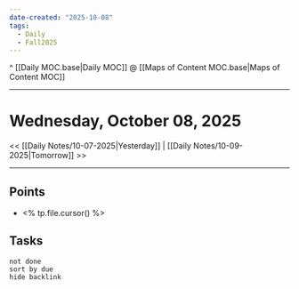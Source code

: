 ```yaml
---
date-created: "2025-10-08"
tags:
  - Daily
  - Fall2025
---
```

^ [[Daily MOC.base|Daily MOC]]
@ [[Maps of Content MOC.base|Maps of Content MOC]]

---
# Wednesday, October 08, 2025
<< [[Daily Notes/10-07-2025|Yesterday]] | [[Daily Notes/10-09-2025|Tomorrow]] >>

---
## Points
- <% tp.file.cursor() %>

## Tasks
```tasks
not done
sort by due
hide backlink
```
